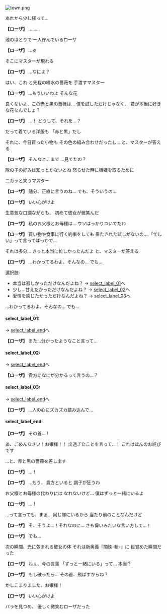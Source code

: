 
![town.png](../images/backgrounds/town.png)

あれから少し経って…

**【ローザ】**
………

池のほとりで
一人佇んでいるローザ

**【ローザ】**
…あ

そこにマスターが現れる

**【ローザ】**
…なによ？

はい、これ
と先程の噴水の薔薇を
手渡すマスター

**【ローザ】**
…もういいわよ
そんな花

良くないよ、この赤と黒の薔薇は…
僕を試しただけじゃなく、
君が本当に好きな花なんでしょ？

**【ローザ】**
…！
どうして、それを…？

だって着ている洋服も
「赤と黒」だし

それに、今日買った小物も
その色の組み合わせだったし
…と、マスターが答える

**【ローザ】**
そんなとこまで
…見てたの？

隊の子の好みは知っとかないとね
怒らせた時に機嫌を取るために

二カッと笑うマスター

**【ローザ】**
随分、正直に言うのね…
でも、そういうの…

**【ローザ】**
いい心がけよ

生意気な口調ながらも、
初めて彼女が微笑んだ

**【ローザ】**
私のお父様とお母様は…
ウソばっかりついてたわ

**【ローザ】**
買い物や食事に行く約束をしても
果たされた試しがないの…
「忙しい」って言ってばっかで…

それは多分…
きっと本当に忙しかったんだよ
と、マスターが答える

**【ローザ】**
…わかってるわよ、そんなの…
でも…

選択肢:
- 本当は寂しかっただけなんだよね？ → [select_label_01](#select_label_01)へ
- 少し…甘えたかっただけなんだよね？ → [select_label_02](#select_label_02)へ
- 愛情を感じたかっただけなんだよね？ → [select_label_03](#select_label_03)へ

…わかってるわよ、そんなの…
でも…

#### select_label_01:
 → [select_label_end](#select_label_end)へ

**【ローザ】**
また…分かったようなこと言って…

#### select_label_02:
 → [select_label_end](#select_label_end)へ

**【ローザ】**
貴方になにが分かるって言うの…？

#### select_label_03:
 → [select_label_end](#select_label_end)へ

**【ローザ】**
…人の心にズカズカ踏み込んで…

#### select_label_end:

**【ローザ】**
その首…！

あ、ごめんなさい！お嬢様！！
出過ぎたことを言って…！
これはほんのお詫びです

…と、赤と黒の薔薇を差し出す

**【ローザ】**
…！

**【ローザ】**
…もう…
貴方といると
調子が狂うわ

お父様とお母様の代わりには
なれないけど…
僕はずっと一緒にいるよ

**【ローザ】**
…！

…って言っても、まぁ…
同じ隊にいるから
当たり前のことなんだけど

**【ローザ】**
そ、そうよ…！それなのに…
さも偉いみたいな言い方して…！

**【ローザ】**
でも…

次の瞬間、光に包まれる彼女の体
それは新奥義『闇珠-斬-』に
目覚めた瞬間だった

**【ローザ】**
ねぇ、今の言葉
「ずっと一緒にいる」って…
本当？

**【ローザ】**
もし破ったら…
その首、飛ばすからね？

かしこまりました、お嬢様！

**【ローザ】**
いい心がけよ

バラを見つめ、
優しく微笑むローザだった
